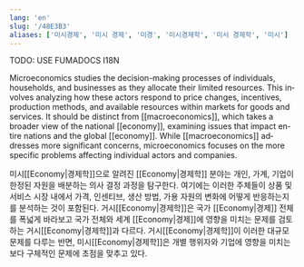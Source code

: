 ```yaml
---
lang: 'en'
slug: '/48E3B3'
aliases: ['미시경제', '미시 경제', '미경', '미시경제학', '미시 경제학', '미시']
---
```



TODO: USE FUMADOCS I18N

<div lang='en-US'>

Microeconomics studies the decision-making processes of individuals, households, and businesses as they allocate their limited resources. This involves analyzing how these actors respond to price changes, incentives, production methods, and available resources within markets for goods and services. It should be distinct from [[macroeconomics]], which takes a broader view of the national [[economy]], examining issues that impact entire nations and the global [[economy]]. While [[macroeconomics]] addresses more significant concerns, microeconomics focuses on the more specific problems affecting individual actors and companies.

</div>


<div lang='ko-KR'>

미시[[Economy|경제학]]으로 알려진 [[Economy|경제학]] 분야는 개인, 가계, 기업이 한정된 자원을 배분하는 의사 결정 과정을 탐구한다.
여기에는 이러한 주체들이 상품 및 서비스 시장 내에서 가격, 인센티브, 생산 방법, 가용 자원의 변화에 어떻게 반응하는지를 분석하는 것이 포함된다.
거시[[Economy|경제학]]은 국가 [[Economy|경제]] 전체를 폭넓게 바라보고 국가 전체와 세계 [[Economy|경제]]에 영향을 미치는 문제를 검토하는 거시[[Economy|경제학]]과 다르다.
거시[[Economy|경제학]]이 이러한 대규모 문제를 다루는 반면, 미시[[Economy|경제학]]은 개별 행위자와 기업에 영향을 미치는 보다 구체적인 문제에 초점을 맞추고 있다.

</div>

